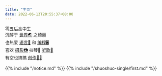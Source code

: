 ```yaml
---
title: "主页"
date: 2022-06-13T20:55:37+08:00
---
```

零五后高中生  
沉醉于 [世界🌏](/blogs/hello-world) 之绮丽    
也热爱 [语言📖](/tags/语言/) 和 [编程🖥️](/docs/vb/)   
喜欢 [摄影📷](/tags/摄影/)  拉琴🎻  [听歌🎵](/tags/音乐)   
有空也搞搞 [创作✍🏻](/tags/文学/)  
<br/>
{{% include "/notice.md" %}}
{{% include "/shuoshuo-single/first.md" %}}
<script src="https://eqcn.ajz.miesnfu.com/wp-content/plugins/wp-3d-pony/live2dw/lib/L2Dwidget.min.js"></script>
<script>
    L2Dwidget.init({
        "model": {
　　　　　　　jsonPath: "https://unpkg.com/live2d-widget-model-tororo@1.0.5/assets/tororo.model.json",
            "scale": 1
        },
        "display": {
            "position": "right", //模型的表现位置
            "width": 150,  //模型的宽度
            "height": 300, //模型的高度
            "hOffset": 0,
            "vOffset": -20
        },
        "mobile": {
            "show": true,
            "scale": 0.5
        },
        "react": {
            "opacityDefault": 0.7,  //模型默认透明度
            "opacityOnHover": 0.2
        }
    });
</script>
